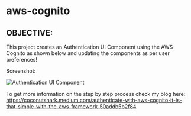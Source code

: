 # aws-cognito
OBJECTIVE: 
----------
This project creates an Authentication UI Component using the AWS Cognito as shown below and updating the components as per user preferences! 

Screenshot:  

![Authentication UI Component](https://user-images.githubusercontent.com/51056468/101773648-2f5e6700-3b15-11eb-8324-4e1243dac4f1.PNG)

To get more information on the step by step process check my blog here: https://coconutshark.medium.com/authenticate-with-aws-cognito-it-is-that-simple-with-the-aws-framework-50addb5b2f84
